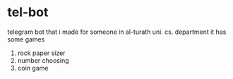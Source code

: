 # tel-bot
telegram bot that i made for someone in al-turath uni. cs. department
it has some games 
1. rock paper sizer
2. number choosing
3. coin game 

